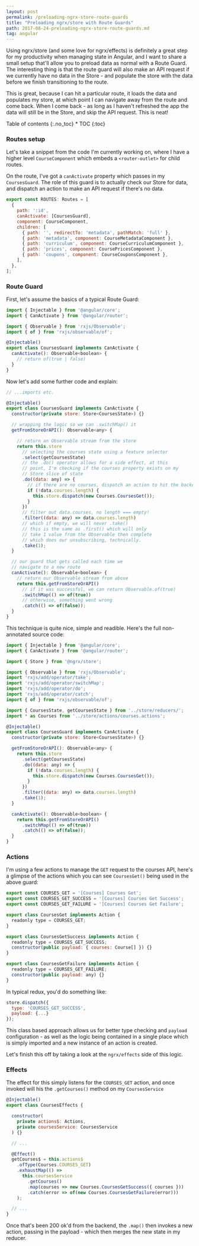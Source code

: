 ```yaml
---
layout: post
permalink: /preloading-ngrx-store-route-guards
title: "Preloading ngrx/store with Route Guards"
path: 2017-08-24-preloading-ngrx-store-route-guards.md
tag: angular
---
```


Using ngrx/store (and some love for ngrx/effects) is definitely a great step for my productivity when managing state in Angular, and I want to share a small setup that'll allow you to preload data as normal with a Route Guard. The interesting thing is that the route guard will also make an API request if we currently have no data in the Store - and populate the store with the data before we finish transitioning to the route.

This is great, because I can hit a particular route, it loads the data and populates my store, at which point I can navigate away from the route and come back. When I come back - as long as I haven't refreshed the app the data will still be in the Store, and skip the API request. This is neat!

<div class="toc" markdown="1">
<span class="gamma">Table of contents</span>
{:.no_toc}
* TOC
{:toc}
</div>

### Routes setup

Let's take a snippet from the code I'm currently working on, where I have a higher level `CourseComponent` which embeds a `<router-outlet>` for child routes.

On the route, I've got a `canActivate` property which passes in my `CoursesGuard`. The role of this guard is to actually check our Store for data, and dispatch an action to make an API request if there's no data.

```js
export const ROUTES: Routes = [
  {
    path: ':id',
    canActivate: [CoursesGuard],
    component: CourseComponent,
    children: [
      { path: '', redirectTo: 'metadata', pathMatch: 'full' },
      { path: 'metadata', component: CourseMetadataComponent },
      { path: 'curriculum', component: CourseCurriculumComponent },
      { path: 'prices', component: CoursePricesComponent },
      { path: 'coupons', component: CourseCouponsComponent },
    ],
  },
];
```

### Route Guard

First, let's assume the basics of a typical Route Guard:

```js
import { Injectable } from '@angular/core';
import { CanActivate } from '@angular/router';

import { Observable } from 'rxjs/Observable';
import { of } from 'rxjs/observable/of';

@Injectable()
export class CoursesGuard implements CanActivate {
  canActivate(): Observable<boolean> {
    // return of(true | false)
  }
}
```

Now let's add some further code and explain:

```js
// ...imports etc.

@Injectable()
export class CoursesGuard implements CanActivate {
  constructor(private store: Store<CoursesState>) {}

  // wrapping the logic so we can .switchMap() it
  getFromStoreOrAPI(): Observable<any> {

    // return an Observable stream from the store
    return this.store
      // selecting the courses state using a feature selector
      .select(getCoursesState)
      // the .do() operator allows for a side effect, at this
      // point, I'm checking if the courses property exists on my 
      // Store slice of state
      .do((data: any) => {
        // if there are no courses, dispatch an action to hit the backend
        if (!data.courses.length) {
          this.store.dispatch(new Courses.CoursesGet());
        }
      })
      // filter out data.courses, no length === empty!
      .filter((data: any) => data.courses.length)
      // which if empty, we will never .take()
      // this is the same as .first() which will only
      // take 1 value from the Observable then complete
      // which does our unsubscribing, technically.
      .take(1);
  }

  // our guard that gets called each time we 
  // navigate to a new route
  canActivate(): Observable<boolean> {
    // return our Observable stream from above
    return this.getFromStoreOrAPI()
      // if it was successful, we can return Observable.of(true)
      .switchMap(() => of(true))
      // otherwise, something went wrong
      .catch(() => of(false));
  }
}
```

This technique is quite nice, simple and readible. Here's the full non-annotated source code:

```js
import { Injectable } from '@angular/core';
import { CanActivate } from '@angular/router';

import { Store } from '@ngrx/store';

import { Observable } from 'rxjs/Observable';
import 'rxjs/add/operator/take';
import 'rxjs/add/operator/switchMap';
import 'rxjs/add/operator/do';
import 'rxjs/add/operator/catch';
import { of } from 'rxjs/observable/of';

import { CoursesState, getCoursesState } from '../store/reducers/';
import * as Courses from '../store/actions/courses.actions';

@Injectable()
export class CoursesGuard implements CanActivate {
  constructor(private store: Store<CoursesState>) {}

  getFromStoreOrAPI(): Observable<any> {
    return this.store
      .select(getCoursesState)
      .do((data: any) => {
        if (!data.courses.length) {
          this.store.dispatch(new Courses.CoursesGet());
        }
      })
      .filter((data: any) => data.courses.length)
      .take(1);
  }

  canActivate(): Observable<boolean> {
    return this.getFromStoreOrAPI()
      .switchMap(() => of(true))
      .catch(() => of(false));
  }
}
```

### Actions

I'm using a few actions to manage the `GET` request to the courses API, here's a glimpse of the actions which you can see `CoursesGet()` being used in the above guard:

```js
export const COURSES_GET = '[Courses] Courses Get';
export const COURSES_GET_SUCCESS = '[Courses] Courses Get Success';
export const COURSES_GET_FAILURE = '[Courses] Courses Get Failure';

export class CoursesGet implements Action {
  readonly type = COURSES_GET;
}

export class CoursesGetSuccess implements Action {
  readonly type = COURSES_GET_SUCCESS;
  constructor(public payload: { courses: Course[] }) {}
}

export class CoursesGetFailure implements Action {
  readonly type = COURSES_GET_FAILURE;
  constructor(public payload: any) {}
}
```

In typical redux, you'd do something like:

```js
store.dispatch({
  type: 'COURSES_GET_SUCCESS',
  payload: {...}
});
```

This class based approach allows us for better type checking and `payload` configuration - as well as the logic being contained in a single place which is simply imported and a new instance of an action is created.

Let's finish this off by taking a look at the `ngrx/effects` side of this logic.

### Effects

The effect for this simply listens for the `COURSES_GET` action, and once invoked will his the `.getCourses()` method on my `CoursesService`

```js
@Injectable()
export class CoursesEffects {

  constructor(
    private actions$: Actions,
    private coursesService: CoursesService
  ) {}

  // ...

  @Effect()
  getCourses$ = this.actions$
    .ofType(Courses.COURSES_GET)
    .exhaustMap(() =>
      this.coursesService
        .getCourses()
        .map(courses => new Courses.CoursesGetSuccess({ courses }))
        .catch(error => of(new Courses.CoursesGetFailure(error)))
    );

  // ...
}
```

Once that's been 200 ok'd from the backend, the `.map()` then invokes a new action, passing in the payload - which then merges the new state in my reducer.